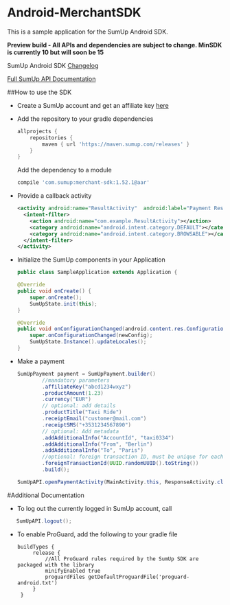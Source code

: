 # Android-MerchantSDK

This is a sample application for the SumUp Android SDK. 

**Preview build - All APIs and dependencies are subject to change. MinSDK is currently 10 but will soon be 15**

SumUp Android SDK [Changelog](https://github.com/sumup/Android-MerchantSDK/blob/master/CHANGELOG.md)



[Full SumUp API Documentation](https://sumup.com/integration)

##How to use the SDK

+ Create a SumUp account and get an affiliate key [here](https://me.sumup.com/integration-tools)

+ Add the repository to your gradle dependencies 
	```groovy
	allprojects {
	    repositories {
	        maven { url 'https://maven.sumup.com/releases' }
	    }
	}
	```

	Add the dependency to a module
	```groovy
	compile 'com.sumup:merchant-sdk:1.52.1@aar'
	```

+ Provide a callback activity
	```xml
	<activity android:name="ResultActivity"  android:label="Payment Result">
	  <intent-filter>
	    <action android:name="com.example.ResultActivity"></action>
	    <category android:name="android.intent.category.DEFAULT"></category>
	    <category android:name="android.intent.category.BROWSABLE"></category>
	  </intent-filter>
	</activity>
	```
	
+ Initialize the SumUp components in your Application
	```java
	public class SampleApplication extends Application {
	
	@Override
	public void onCreate() {
		super.onCreate();
		SumUpState.init(this);
	}

	@Override
	public void onConfigurationChanged(android.content.res.Configuration newConfig) {
		super.onConfigurationChanged(newConfig);
		SumUpState.Instance().updateLocales();
	}
	```
 



+ Make a payment
	```java
    SumUpPayment payment = SumUpPayment.builder()
            //mandatory parameters
            .affiliateKey("abcd1234wxyz")
            .productAmount(1.23)
            .currency("EUR")
            // optional: add details
            .productTitle("Taxi Ride")
            .receiptEmail("customer@mail.com")
            .receiptSMS("+3531234567890")
            // optional: Add metadata
            .addAdditionalInfo("AccountId", "taxi0334")
            .addAdditionalInfo("From", "Berlin")
            .addAdditionalInfo("To", "Paris")
            //optional: foreign transaction ID, must be unique for each merchant!
            .foreignTransactionId(UUID.randomUUID().toString())
            .build();

    SumUpAPI.openPaymentActivity(MainActivity.this, ResponseActivity.class, payment);
	```

#Additional Documentation

+ To log out the currently logged in SumUp account, call 
 ```java 
 	SumUpAPI.logout();
 ```


+ To enable ProGuard, add the following to your gradle file
	
   ```grovy
   buildTypes {
        release {
            //All ProGuard rules required by the SumUp SDK are packaged with the library
            minifyEnabled true
            proguardFiles getDefaultProguardFile('proguard-android.txt')
        }
    }
   ```



